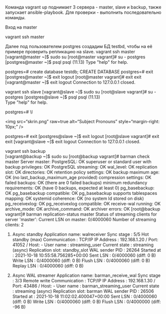 Команда vagrant up поднимает 3 сервера - master, slave и backup, также запускает ansible-playbook. Для проверки - выполнить последовательно команды.

Вход на master

vagrant ssh master

Далее под пользователем postgres создадим БД testbd, чтобы на её примере проверить репликацию на slave.
vagrant ssh master
[vagrant@master ~]$ sudo su
[root@master vagrant]# su - postgres
[postgres@master ~]$ psql
psql (11.13)
Type "help" for help.


postgres=# create database testdb;
CREATE DATABASE
postgres=# exit
[postgres@master ~]$ exit
logout
[root@master vagrant]# exit
exit
[vagrant@master ~]$ exit
logout
Connection to 127.0.0.1 closed.

vagrant ssh slave
[vagrant@slave ~]$ sudo su
[root@slave vagrant]# su - postgres
[postgres@slave ~]$ psql
psql (11.13)\
Type "help" for help.

postgres=# \l  

<img
src=“skrin.png”
raw=true
alt=“Subject Pronouns”
style=“margin-right: 10px;”
/>


postgres=# exit
[postgres@slave ~]$ exit
logout
[root@slave vagrant]# exit
exit
[vagrant@slave ~]$ exit
logout
Connection to 127.0.0.1 closed.

vagrant ssh backup  
[vagrant@backup ~]$ sudo su
[root@backup vagrant]# barman check master
Server master:
        PostgreSQL: OK
        superuser or standard user with backup privileges: OK
        PostgreSQL streaming: OK
        wal_level: OK
        replication slot: OK
        directories: OK
        retention policy settings: OK
        backup maximum age: OK (no last_backup_maximum_age provided)
        compression settings: OK
        failed backups: OK (there are 0 failed backups)
        minimum redundancy requirements: OK (have 0 backups, expected at least 0)
        pg_basebackup: OK
        pg_basebackup compatible: OK
        pg_basebackup supports tablespaces mapping: OK
        systemid coherence: OK (no system Id stored on disk)
        pg_receivexlog: OK
        pg_receivexlog compatible: OK
        receive-wal running: OK
        archive_mode: OK
        archive_command: OK
        archiver errors: OK
[root@backup vagrant]# barman replication-status master
Status of streaming clients for server 'master':
  Current LSN on master: 0/4000060
  Number of streaming clients: 2

  1. Async standby
     Application name: walreceiver
     Sync stage      : 5/5 Hot standby (max)
     Communication   : TCP/IP
     IP Address      : 192.168.1.20 / Port: 41052 / Host: -
     User name       : streaming_user
     Current state   : streaming (async)
     Replication slot: standby_slot
     WAL sender PID  : 26264
     Started at      : 2021-10-18 10:55:58.756285+00:00
     Sent LSN   : 0/4000060 (diff: 0 B)
     Write LSN  : 0/4000060 (diff: 0 B)
     Flush LSN  : 0/4000060 (diff: 0 B)
     Replay LSN : 0/4000060 (diff: 0 B)

  2. Async WAL streamer
     Application name: barman_receive_wal
     Sync stage      : 3/3 Remote write
     Communication   : TCP/IP
     IP Address      : 192.168.1.30 / Port: 43486 / Host: -
     User name       : barman_streaming_user
     Current state   : streaming (async)
     Replication slot: barman
     WAL sender PID  : 26506
     Started at      : 2021-10-18 11:02:02.400047+00:00
     Sent LSN   : 0/4000060 (diff: 0 B)
     Write LSN  : 0/4000060 (diff: 0 B)
     Flush LSN  : 0/4000000 (diff: -96 B)

